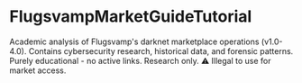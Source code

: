 # FlugsvampMarketGuideTutorial
Academic analysis of Flugsvamp's darknet marketplace operations (v1.0-4.0). Contains cybersecurity research, historical data, and forensic patterns. Purely educational - no active links. Research only. ⚠️ Illegal to use for market access.
